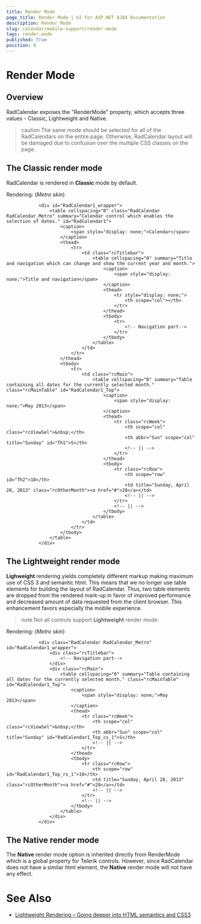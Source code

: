 ```yaml
---
title: Render Mode
page_title: Render Mode | UI for ASP.NET AJAX Documentation
description: Render Mode
slug: calendar/mobile-support/render-mode
tags: render,mode
published: True
position: 0
---
```


# Render Mode



## Overview

RadCalendar exposes the "RenderMode" property, which accepts three values - Classic, Lightweight and Native.

>caution The same mode should be selected for all of the RadCalendars on the entire page. Otherwise, RadCalendar layout will be damaged due to confusion over the multiple CSS classes on the page.
>


## The Classic render mode

RadCalendar is rendered in __Classic__ mode by default.

Rendering: (*Metro skin*)

````ASPNET
	        <div id="RadCalendar1_wrapper">
	            <table cellspacing="0" class="RadCalendar RadCalendar_Metro" summary="Calendar control which enables the selection of dates." id="RadCalendar1">
	                <caption>
	                    <span style="display: none;">Calendar</span>
	                </caption>
	                <thead>
	                    <tr>
	                        <td class="rcTitlebar">
	                            <table cellspacing="0" summary="Title and navigation which can change and show the current year and month.">
	                                <caption>
	                                    <span style="display: none;">Title and navigation</span>
	                                </caption>
	                                <thead>
	                                    <tr style="display: none;">
	                                        <th scope="col"></th>
	                                    </tr>
	                                </thead>
	                                <tbody>
	                                    <tr>
	                                        <!-- Navigation part-->
	                                    </tr>
	                                </tbody>
	                            </table>
	                        </td>
	                    </tr>
	                </thead>
	                <tbody>
	                    <tr>
	                        <td class="rcMain">
	                            <table cellspacing="0" summary="Table containing all dates for the currently selected month." class="rcMainTable" id="RadCalendar1_Top">
	                                <caption>
	                                    <span style="display: none;">May 2013</span>
	                                </caption>
	                                <thead>
	                                    <tr class="rcWeek">
	                                        <th scope="col" class="rcViewSel">&nbsp;</th>
	                                        <th abbr="Sun" scope="col" title="Sunday" id="Th1">S</th>
	                                        <!-- || -->
	                                    </tr>
	                                </thead>
	                                <tbody>
	                                    <tr class="rcRow">
	                                        <th scope="row" id="Th2">18</th>
	                                        <td title="Sunday, April 28, 2013" class="rcOtherMonth"><a href="#">28</a></td>
	                                        <!-- || -->
	                                    </tr>
	                                    <!-- || -->
	                                </tbody>
	                            </table>
	                        </td>
	                    </tr>
	                </tbody>
	            </table>
	        </div>
````



## The Lightweight render mode

__Lighweight__ rendering yields completely different markup making maximum use of CSS 3 and semantic html. This means that we no longer use table elements for building the layout of RadCalendar. Thus, two table elements are dropped from the rendered mark-up in favor of improved performance and decreased amount of data requested from the client browser. This enhancement favors especially the mobile experience.

>note Not all controls support __Lightweight__ render mode.
>


Rendering: (*Metro skin*)

````ASPNET
	        <div class="RadCalendar RadCalendar_Metro" id="RadCalendar1_wrapper">
	            <div class="rcTitlebar">
	                <!-- Navigation part-->
	            </div>
	            <div class="rcMain">
	                <table cellspacing="0" summary="Table containing all dates for the currently selected month." class="rcMainTable" id="RadCalendar1_Top">
	                    <caption>
	                        <span style="display: none;">May 2013</span>
	                    </caption>
	                    <thead>
	                        <tr class="rcWeek">
	                            <th scope="col" class="rcViewSel">&nbsp;</th>
	                            <th abbr="Sun" scope="col" title="Sunday" id="RadCalendar1_Top_cs_1">S</th>
	                            <!-- || -->
	                        </tr>
	                    </thead>
	                    <tbody>
	                        <tr class="rcRow">
	                            <th scope="row" id="RadCalendar1_Top_rs_1">18</th>
	                            <td title="Sunday, April 28, 2013" class="rcOtherMonth"><a href="#">28</a></td>
	                            <!-- || -->
	                        </tr>
	                        <!-- || -->
	                    </tbody>
	                </table>
	            </div>
	        </div>
````



## The Native render mode

The __Native__ render mode option is inherited directly from RenderMode which is a global property for Telerik controls. However, since RadCalendar does not have a similar html element, the __Native__ render mode will not have any effect.

# See Also

 * [Lightweight Rendering – Going deeper into HTML semantics and CSS3](http://blogs.telerik.com/aspnet-ajax/posts/13-03-08/radcontrols-for-asp.net-ajax-lightweight-rendering-semantic-html-and-css3)
